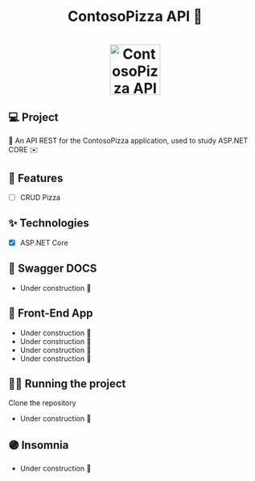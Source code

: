 <h1 align="center">
  ContosoPizza API 👋
</h1>
<h1 align="center">
 <img alt="ContosoPizza API" height="100" title="" src="https://i.imgur.com/G05jhzp.png" />
</h1>

## 💻 Project

🍕 An API REST for the ContosoPizza application, used to study ASP.NET CORE ✉️

## 🔨 Features

- [ ] CRUD Pizza


## ✨ Technologies

- [x] ASP.NET Core
 
## 🌱 Swagger DOCS

- Under construction 🚧

## 🔖 Front-End App

- Under construction 🚧
- Under construction 🚧
- Under construction 🚧
- Under construction 🚧

## 🏃‍♂️ Running the project

Clone the repository

- Under construction 🚧

## 🟣 Insomnia

- Under construction 🚧
